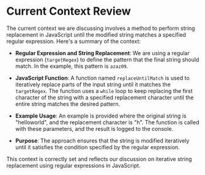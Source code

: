 # Current Context Review

The current context we are discussing involves a method to perform string replacement in JavaScript until the modified string matches a specified regular expression. Here's a summary of the context:

- **Regular Expression and String Replacement**: We are using a regular expression (`targetRegex`) to define the pattern that the final string should match. In the example, this pattern is `azaz09`.

- **JavaScript Function**: A function named `replaceUntilMatch` is used to iteratively replace parts of the input string until it matches the `targetRegex`. The function uses a `while` loop to keep replacing the first character of the string with a specified replacement character until the entire string matches the desired pattern.

- **Example Usage**: An example is provided where the original string is "helloworld", and the replacement character is "h". The function is called with these parameters, and the result is logged to the console.

- **Purpose**: The approach ensures that the string is modified iteratively until it satisfies the condition specified by the regular expression.

This context is correctly set and reflects our discussion on iterative string replacement using regular expressions in JavaScript.


